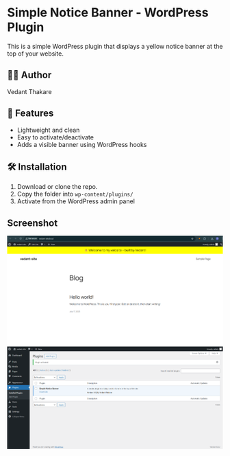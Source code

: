 # Simple Notice Banner - WordPress Plugin

This is a simple WordPress plugin that displays a yellow notice banner at the top of your website.

## 👨‍💻 Author
Vedant Thakare

## 📌 Features
- Lightweight and clean
- Easy to activate/deactivate
- Adds a visible banner using WordPress hooks

## 🛠️ Installation
1. Download or clone the repo.
2. Copy the folder into `wp-content/plugins/`
3. Activate from the WordPress admin panel

## Screenshot
![Screenshot](https://github.com/vedantthakare27/simple-notice-banner/blob/main/banner.png?raw=true)
![Screenshot](https://github.com/vedantthakare27/simple-notice-banner/blob/main/banner2.png?raw=true)


